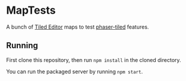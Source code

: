 # MapTests

A bunch of [Tiled Editor][0] maps to test [phaser-tiled][1] features.

[0]: http://mapeditor.org/
[1]: https://github.com/englercj/phaser-tiled

## Running

First clone this repository, then run `npm install` in the cloned directory.

You can run the packaged server by running `npm start`.
